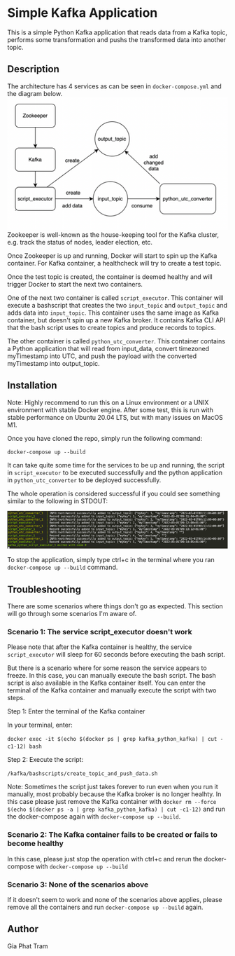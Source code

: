 # Simple Kafka Application

This is a simple Python Kafka application that reads data from a Kafka topic, performs some transformation and pushs the transformed data into another topic.

## Description
The architecture has 4 services as can be seen in `docker-compose.yml` and the diagram below.
![Architecture](img/diagram.png)
Zookeeper is well-known as the house-keeping tool for the Kafka cluster, e.g. track the status of nodes, leader election, etc. 

Once Zookeeper is up and running, Docker will start to spin up the Kafka container. For Kafka container, a healthcheck will try to create a test topic.

Once the test topic is created, the container is deemed healthy and will trigger Docker to start the next two containers.

One of the next two container is called `script_executor`. This container will execute a bashscript that creates the two `input_topic` and `output_topic` and adds data into `input_topic`. This container uses the same image as Kafka container, but doesn't spin up a new Kafka broker. It contains Kafka CLI API that the bash script uses to create topics and produce records to topics.

The other container is called `python_utc_converter`. This container contains a Python application that will read from input_data, convert timezoned myTimestamp into UTC, and push the payload with the converted myTimestamp into output_topic.

## Installation

Note: Highly recommend to run this on a Linux environment or a UNIX environment with stable Docker engine. After some test, this is run with stable performance on Ubuntu 20.04 LTS, but with many issues on MacOS M1.

Once you have cloned the repo, simply run the following command:

```
docker-compose up --build
```

It can take quite some time for the services to be up and running, the script in `script_executor` to be executed successfully and the python application in `python_utc_converter` to be deployed successfully.

The whole operation is considered successful if you could see something similar to the following in STDOUT:

![How success looks like](img/success.png)

To stop the application, simply type ctrl+c in the terminal where you ran `docker-compose up --build` command.

## Troubleshooting

There are some scenarios where things don't go as expected. This section will go through some scenarios I'm aware of.

### Scenario 1: The service script_executor doesn't work

Please note that after the Kafka container is healthy, the service `script_executor` will sleep for 60 seconds before executing the bash script.

But there is a scenario where for some reason the service appears to freeze. In this case, you can manually execute the bash script. The bash script is also available in the Kafka container itself. You can enter the terminal of the Kafka container and manually execute the script with two steps.

Step 1: Enter the terminal of the Kafka container

In your terminal, enter:

`docker exec -it $(echo $(docker ps | grep kafka_python_kafka) | cut -c1-12) bash`

Step 2: Execute the script:

`/kafka/bashscripts/create_topic_and_push_data.sh`

Note: Sometimes the script just takes forever to run even when you run it manually, most probably because the Kafka broker is no longer healhty. In this case please just remove the Kafka container with `docker rm --force $(echo $(docker ps -a | grep kafka_python_kafka) | cut -c1-12)` and run the docker-compose again with `docker-compose up --build`.

### Scenario 2: The Kafka container fails to be created or fails to become healthy

In this case, please just stop the operation with ctrl+c and rerun the docker-compose with `docker-compose up --build`

### Scenario 3: None of the scenarios above

If it doesn't seem to work and none of the scenarios above applies, please remove all the containers and run `docker-compose up --build` again.

## Author
Gia Phat Tram
